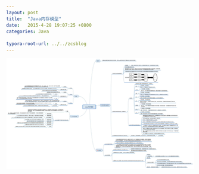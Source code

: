 ```yaml
---
layout: post
title:  "Java内存模型"
date:   2015-4-28 19:07:25 +0800
categories: Java

typora-root-url: ../../zcsblog
---
```


![img](/assets/Java/Java内存模型.jpg)